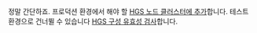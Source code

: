 정말 간단하죠. 프로덕션 환경에서 해야 할 [HGS 노드 클러스터에 추가](https://docs.microsoft.com/windows-server/virtualization/guarded-fabric-shielded-vm/guarded-fabric-configure-additional-hgs-nodes)합니다. 테스트 환경으로 건너뛸 수 있습니다 [HGS 구성 유효성 검사](https://docs.microsoft.com/windows-server/virtualization/guarded-fabric-shielded-vm/guarded-fabric-verify-hgs-configuration)합니다.

<!-- Appears in guarded-fabric-initialize-hgs-ad-mode-default.md and guarded-fabric-initialize-hgs-tpm-mode-default.md
-->
    
